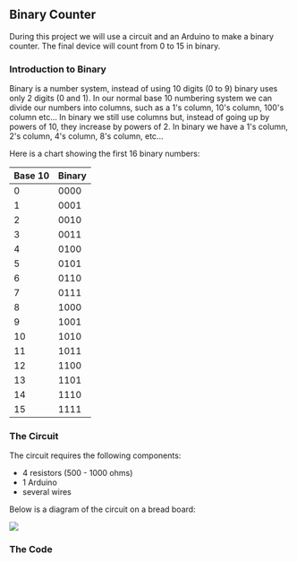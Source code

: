## Binary Counter

During this project we will use a circuit and an Arduino to make a binary counter. The final device will count from 0 to 15 in binary. 

### Introduction to Binary

Binary is a number system, instead of using 10 digits (0 to 9) binary uses only 2 digits (0 and 1). In our normal base 10 numbering system we can divide our numbers into columns, such as a 1's column, 10's column, 100's column etc... In binary we still use columns but, instead of going up by powers of 10, they increase by powers of 2. In binary we have a 1's column, 2's column, 4's column, 8's column, etc... 

Here is a chart showing the first 16 binary numbers: 

 | Base 10 | Binary |
 |----------|--------|
 | 0 | 0000 | 
 | 1 | 0001 |
 | 2 | 0010 | 
 | 3 | 0011 |
 | 4 | 0100 | 
 | 5 | 0101 | 
 | 6 | 0110 | 
 | 7 | 0111 | 
 | 8 | 1000 | 
 | 9 | 1001 | 
 | 10 | 1010 | 
 | 11 | 1011 | 
 | 12 | 1100 | 
 | 13 | 1101 |   
 | 14 | 1110 |  
 | 15 | 1111 |
 
### The Circuit

The circuit requires the following components: 

* 4 resistors (500 - 1000 ohms)
* 1 Arduino
* several wires

Below is a diagram of the circuit on a bread board:


<img src="/Users/sdiemert/Dropbox/SV/binary_counter_bb.png" />


### The Code

